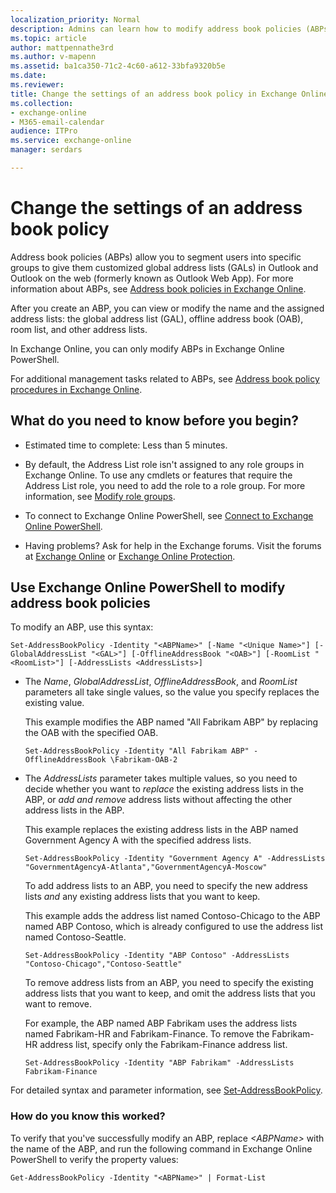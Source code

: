 ```yaml
---
localization_priority: Normal
description: Admins can learn how to modify address book policies (ABPs) in Exchange Online
ms.topic: article
author: mattpennathe3rd
ms.author: v-mapenn
ms.assetid: ba1ca350-71c2-4c60-a612-33bfa9320b5e
ms.date:
ms.reviewer:
title: Change the settings of an address book policy in Exchange Online
ms.collection:
- exchange-online
- M365-email-calendar
audience: ITPro
ms.service: exchange-online
manager: serdars

---
```


# Change the settings of an address book policy

Address book policies (ABPs) allow you to segment users into specific groups to give them customized global address lists (GALs) in Outlook and Outlook on the web (formerly known as Outlook Web App). For more information about ABPs, see [Address book policies in Exchange Online](address-book-policies.md).

After you create an ABP, you can view or modify the name and the assigned address lists: the global address list (GAL), offline address book (OAB), room list, and other address lists.

In Exchange Online, you can only modify ABPs in Exchange Online PowerShell.

For additional management tasks related to ABPs, see [Address book policy procedures in Exchange Online](address-book-policy-procedures.md).

## What do you need to know before you begin?

- Estimated time to complete: Less than 5 minutes.

- By default, the Address List role isn't assigned to any role groups in Exchange Online. To use any cmdlets or features that require the Address List role, you need to add the role to a role group. For more information, see [Modify role groups](../../permissions-exo/role-groups.md#modify-role-groups).

- To connect to Exchange Online PowerShell, see [Connect to Exchange Online PowerShell](https://docs.microsoft.com/powershell/exchange/exchange-online/connect-to-exchange-online-powershell/connect-to-exchange-online-powershell).

- Having problems? Ask for help in the Exchange forums. Visit the forums at [Exchange Online](https://go.microsoft.com/fwlink/p/?linkId=267542) or [Exchange Online Protection](https://go.microsoft.com/fwlink/p/?linkId=285351).

## Use Exchange Online PowerShell to modify address book policies

To modify an ABP, use this syntax:

```
Set-AddressBookPolicy -Identity "<ABPName>" [-Name "<Unique Name>"] [-GlobalAddressList "<GAL>"] [-OfflineAddressBook "<OAB>"] [-RoomList "<RoomList>"] [-AddressLists <AddressLists>]
```

- The _Name_, _GlobalAddressList_, _OfflineAddressBook_, and _RoomList_ parameters all take single values, so the value you specify replaces the existing value.

   This example modifies the ABP named "All Fabrikam ABP" by replacing the OAB with the specified OAB.

    ```
    Set-AddressBookPolicy -Identity "All Fabrikam ABP" -OfflineAddressBook \Fabrikam-OAB-2
    ```

- The _AddressLists_ parameter takes multiple values, so you need to decide whether you want to *replace* the existing address lists in the ABP, or *add and remove* address lists without affecting the other address lists in the ABP.

   This example replaces the existing address lists in the ABP named Government Agency A with the specified address lists.

   ```
   Set-AddressBookPolicy -Identity "Government Agency A" -AddressLists "GovernmentAgencyA-Atlanta","GovernmentAgencyA-Moscow"
   ```

   To add address lists to an ABP, you need to specify the new address lists *and* any existing address lists that you want to keep.

   This example adds the address list named Contoso-Chicago to the ABP named ABP Contoso, which is already configured to use the address list named Contoso-Seattle.

   ```
   Set-AddressBookPolicy -Identity "ABP Contoso" -AddressLists "Contoso-Chicago","Contoso-Seattle"
   ```

   To remove address lists from an ABP, you need to specify the existing address lists that you want to keep, and omit the address lists that you want to remove.

   For example, the ABP named ABP Fabrikam uses the address lists named Fabrikam-HR and Fabrikam-Finance. To remove the Fabrikam-HR address list, specify only the Fabrikam-Finance address list.

   ```
   Set-AddressBookPolicy -Identity "ABP Fabrikam" -AddressLists Fabrikam-Finance
   ```

For detailed syntax and parameter information, see [Set-AddressBookPolicy](https://docs.microsoft.com/powershell/module/exchange/email-addresses-and-address-books/set-addressbookpolicy).

### How do you know this worked?

To verify that you've successfully modify an ABP, replace _\<ABPName\>_ with the name of the ABP, and run the following command in Exchange Online PowerShell to verify the property values:

```
Get-AddressBookPolicy -Identity "<ABPName>" | Format-List
```
